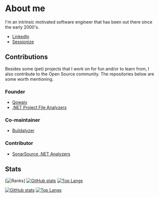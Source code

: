 # About me
I'm an intrinsic motivated software engineer that has been out there since the
early 2000's.

* [LinkedIn](https://linkedin.com/in/corniel-nobel)
* [Sessionize](https://sessionize.com/corniel-nobel)

## Contributions
Besides some (pet) projects that I work on for fun and/or to learn from, I
also contribute to the Open Source community. The repositories below are some
worth mentioning.

### Founder
* [Qowaiv](https://github.com/Qowaiv)
* [.NET Project File Analyzers](https://github.com/dotnet-project-file-analyzers)

### Co-maintainer
* [Buildalyzer](https://github.com/phmonte/Buildalyzer)

### Contributor
* [SonarSource .NET Analyzers](https://github.com/SonarSource/sonar-dotnet)

## Stats

[![Ranks](https://github-readme-stats.vercel.app/api?rank_icon=percentile&username=Corniel&count_private=true&theme=dark&include_all_commits=true&show_icons=true)]
[![GitHub stats](https://github-readme-stats.vercel.app/api?username=Corniel&line_height=39&v&custom_title=Statistics&show_icons=true&include_all_commits=true&number_format=long&show=reviews,discussions_started,discussions_answered,prs_merged,prs_merged_percentage&theme=github_dark#gh-light-mode-only)](https://github.com/Corniel#gh-dark-mode-only)
[![Top Langs](https://github-readme-stats.vercel.app/api/top-langs/?username=Corniel&layout=donut-vertical&langs_count=500&size_weight=0.5&count_weight=0.5&exclude_repo=Gw2InteractiveMap&theme=github_dark#gh-dark-mode-only)](https://github.com/Corniel#gh-dark-mode-only)

[![GitHub stats](https://github-readme-stats.vercel.app/api?username=Corniel&line_height=39&v&custom_title=Statistics&show_icons=true&include_all_commits=true&number_format=long&show=reviews,discussions_started,discussions_answered,prs_merged,prs_merged_percentage&rank_icon=&theme=default#gh-light-mode-only)](https://github.com/Corniel#gh-light-mode-only)
[![Top Langs](https://github-readme-stats.vercel.app/api/top-langs/?username=Corniel&layout=donut-vertical&langs_count=500&size_weight=0.5&count_weight=0.5&exclude_repo=Gw2InteractiveMap&theme=default#gh-light-mode-only)](https://github.com/Corniel#gh-light-mode-only)